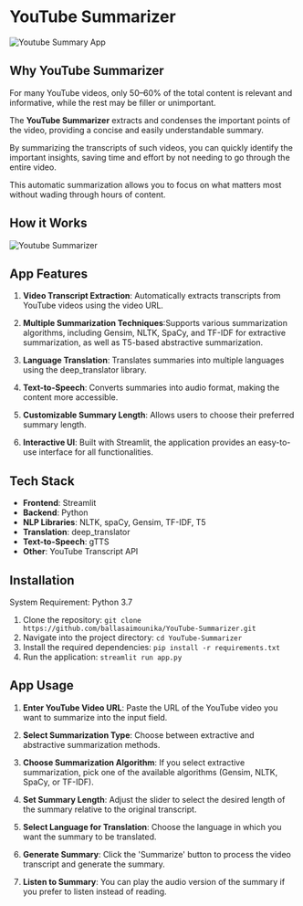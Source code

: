 # YouTube Summarizer

![Youtube Summary App](https://github.com/ballasaimounika/YouTube-Summarizer/blob/main/play.gif)


## Why YouTube Summarizer

For many YouTube videos, only 50–60% of the total content is relevant and informative, while the rest may be filler or unimportant.</ul>

The **YouTube Summarizer** extracts and condenses the important points of the video, providing a concise and easily understandable summary.</ul>

By summarizing the transcripts of such videos, you can quickly identify the important insights, saving time and effort by not needing to go through the entire video.</ul>

This automatic summarization allows you to focus on what matters most without wading through hours of content.</ul>


## How it Works

![Youtube Summarizer](https://github.com/ballasaimounika/YouTube-Summarizer/blob/main/structure.JPG)


## App Features

1. **Video Transcript Extraction**: Automatically extracts transcripts from YouTube videos using the video URL.

2. **Multiple Summarization Techniques**:Supports various summarization algorithms, including Gensim, NLTK, SpaCy, and TF-IDF for extractive summarization, as well as T5-based abstractive summarization.

3. **Language Translation**: Translates summaries into multiple languages using the deep_translator library.

4. **Text-to-Speech**: Converts summaries into audio format, making the content more accessible.
 
5. **Customizable Summary Length**: Allows users to choose their preferred summary length.

6. **Interactive UI**: Built with Streamlit, the application provides an easy-to-use interface for all functionalities.


## Tech Stack

- **Frontend**: Streamlit  
- **Backend**: Python  
- **NLP Libraries**: NLTK, spaCy, Gensim, TF-IDF, T5
- **Translation**: deep_translator  
- **Text-to-Speech**: gTTS  
- **Other**: YouTube Transcript API


## Installation

System Requirement: Python 3.7

1. Clone the repository:
    ```git clone https://github.com/ballasaimounika/YouTube-Summarizer.git```
2. Navigate into the project directory:
   ```cd YouTube-Summarizer```
3. Install the required dependencies:
   ```pip install -r requirements.txt```
4. Run the application:
   ```streamlit run app.py```


## App Usage

1. **Enter YouTube Video URL**: Paste the URL of the YouTube video you want to summarize into the input field.

2. **Select Summarization Type**: Choose between extractive and abstractive summarization methods.

3. **Choose Summarization Algorithm**: If you select extractive summarization, pick one of the available algorithms (Gensim, NLTK, SpaCy, or TF-IDF).

4. **Set Summary Length**: Adjust the slider to select the desired length of the summary relative to the original transcript.
   
5. **Select Language for Translation**: Choose the language in which you want the summary to be translated.

6. **Generate Summary**: Click the 'Summarize' button to process the video transcript and generate the summary.

7. **Listen to Summary**: You can play the audio version of the summary if you prefer to listen instead of reading.
